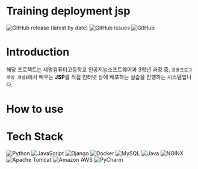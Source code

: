 # Training deployment jsp

![GitHub release (latest by date)](https://img.shields.io/github/v/release/Jennas-Lee/training-deployment-jsp-system)
![GitHub issues](https://img.shields.io/github/issues/Jennas-Lee/training-deployment-jsp-system)
![GitHub](https://img.shields.io/github/license/Jennas-Lee/training-deployment-jsp-system)

# Introduction

해당 프로젝트는 세명컴퓨터고등학교 인공지능소프트웨어과 3학년 과정 중,
`응용프로그래밍 개발Ⅱ`에서 배우는 **JSP**를 직접 인터넷 상에 배포하는 실습을 진행하는 시스템입니다.

# How to use



# Tech Stack

![Python](https://img.shields.io/badge/Python-3776AB?logo=Python&logoColor=white)
![JavaScript](https://img.shields.io/badge/JavaScript-F7DF1E?logo=JavaScript&logoColor=white)
![Django](https://img.shields.io/badge/Django-092E20?logo=Django&logoColor=white)
![Docker](https://img.shields.io/badge/Docker-2496ED?logo=Docker&logoColor=white)
![MySQL](https://img.shields.io/badge/MySQL-4479A1?logo=MySQL&logoColor=white)
![Java](https://img.shields.io/badge/Java-007396?logo=Java&logoColor=white)
![NGINX](https://img.shields.io/badge/NGINX-009639?logo=NGINX&logoColor=white)
![Apache Tomcat](https://img.shields.io/badge/Apache%20Tomcat-F8DC75?logo=Apache-Tomcat&logoColor=white)
![Amazon AWS](https://img.shields.io/badge/Amazon%20AWS-232F3E?logo=Amazon-AWS&logoColor=white)
![PyCharm](https://img.shields.io/badge/PyCharm-000000?logo=PyCharm&logoColor=white)